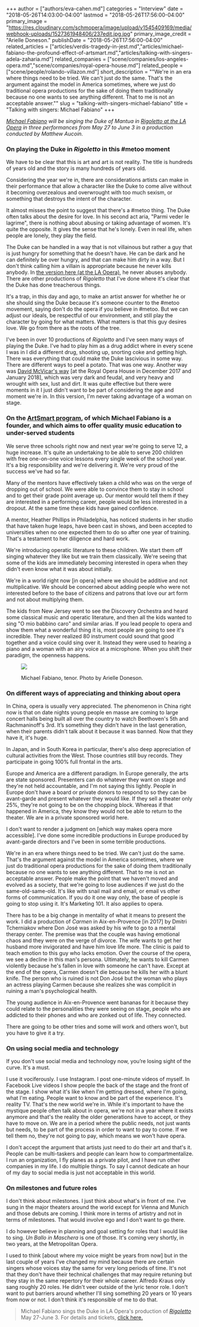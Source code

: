 +++
author = ["authors/eva-cahen.md"]
categories = "Interview"
date = "2018-05-26T14:03:00-04:00"
lastmod = "2018-05-26T17:56:00-04:00"
primary_image = "https://res.cloudinary.com/schmopera/image/upload/v1545409169/media/webhook-uploads/1527361948406/237edit.jpg.jpg"
primary_image_credit = "Arielle Doneson."
publishDate = "2018-05-26T17:56:00-04:00"
related_articles = ["articles/verdis-tragedy-in-jest.md","articles/michael-fabiano-the-profound-effect-of-artsmart.md","articles/talking-with-singers-adela-zaharia.md"]
related_companies = ["scene/companies/los-angeles-opera.md","scene/companies/royal-opera-house.md"]
related_people = ["scene/people/rolando-villazon.md"]
short_description = "&quot;We&#039;re in an era where things need to be tried. We can&#039;t just do the same. That&#039;s the argument against the model in America sometimes, where we just do traditional opera productions for the sake of doing them traditionally because no one wants to see anything different. That to me is not an acceptable answer.&quot;"
slug = "talking-with-singers-michael-fabiano"
title = "Talking with singers: Michael Fabiano"
+++

*[Michael Fabiano](/scene/people/michael-fabiano/) will be singing the Duke of Mantua in [Rigoletto at the LA Opera](/verdis-tragedy-in-jest/) in three performances from May 27 to June 3 in a production conducted by Matthew Aucoin.*

### On playing the Duke in *Rigoletto* in this #metoo moment 

We have to be clear that this is art and art is not reality. The title is hundreds of years old and the story is many hundreds of years old. 

Considering the year we're in, there are considerations artists can make in their performance that allow a character like the Duke to come alive without it becoming overzealous and overwrought with too much sexism, or something that destroys the intent of the character. 

It almost misses the point to suggest that there's a #metoo thing. The Duke often talks about the desire for love.  In his second act aria, "Parmi veder le lagrime",  there is nothing about abusing or taking advantage of women. It's quite the opposite. It gives the sense that he's lonely. Even in real life, when people are lonely, they play the field.

The Duke can be handled in a way that is not villainous but rather a guy that is just hungry for something that he doesn't have. He can be dark and he can definitely be over hungry, and that can make him dirty in a way. But I don't think calling him a villain is appropriate because he never kills anybody. In [the version here (at the LA Opera)](/verdis-tragedy-in-jest/), he never abuses anybody. There are other productions of *Rigoletto* that I've done where it's clear that the Duke has done treacherous things. 

It's a trap, in this day and ago, to make an artist answer for whether he or she should sing the Duke because it's someone counter to the #metoo movement, saying don't do the opera if you believe in #metoo. But we can adjust our ideals, be respectful of our environment, and still play the character by going for what matters. What matters is that this guy desires love. We go from there as the roots of the tree.

I've been in over 10 productions of *Rigoletto* and I've seen many ways of playing the Duke. I've had to play him as a drug addict where in every scene I was in I did a different drug, shooting up, snorting coke and getting high. There was everything that could make the Duke lascivious in some way. There are different ways to peel a potato. That was one way. Another way was [David McVicar's way](/the-price-of-vengeance-rigoletto-at-roh/) [at the Royal Opera House in December 2017 and January 2018], which was very dark and feudal, and very heavy and wrought with sex, lust and dirt. It was quite effective but there were moments in it I just didn't want to be part of considering the age and moment we're in. In this version, I'm never taking advantage of a woman on stage.

### On the [ArtSmart program](/michael-fabiano-the-profound-effect-of-artsmart/), of which Michael Fabiano is a founder, and which aims to offer quality music education to under-served students

We serve three schools right now and next year we're going to serve 12, a huge increase. It's quite an undertaking to be able to serve 200 children with free one-on-one voice lessons every single week of the school year. It's a big responsibility and we're delivering it. We're very proud of the success we've had so far.

Many of the mentors have effectively taken a child who was on the verge of dropping out of school. We were able to convince them to stay in school and to get their grade point average up. Our mentor would tell them if they are interested in a performing career, people would be less interested in a dropout. At the same time these kids have gained confidence. 

A mentor, Heather Phillips in Philadelphia, has noticed students in her studio that have taken huge leaps, have been cast in shows, and been accepted to universities when no one expected them to do so after one year of training. That's a testament to her diligence and hard work.

We're introducing operatic literature to these children. We start them off singing whatever they like but we train them classically. We're seeing that some of the kids are immediately becoming interested in opera when they didn't even know what it was about initially. 

We're in a world right now [in opera] where we should be additive and not multiplicative. We should be concerned about adding people who were not interested before to the base of citizens and patrons that love our art form and not about multiplying them. 

The kids from New Jersey went to see the Discovery Orchestra and heard some classical music and operatic literature, and then all the kids wanted to sing "O mio babbino caro" and similar arias. If you lead people to opera and show them what a wonderful thing it is, most people are going to see it's incredible. They never realized 80 instrument could sound that good together and a voice could sing over it. Instead they were used to hearing a piano and a woman with an airy voice at a microphone. When you shift their paradigm, the openness happens.

<figure data-type="image">

![](https://res.cloudinary.com/schmopera/image/upload/v1545409169/media/webhook-uploads/1527362010899/222edit.jpg.jpg)
<figcaption>Michael Fabiano, tenor. Photo by Arielle Doneson.</figcaption>
</figure>

### On different ways of appreciating and thinking about opera

In China, opera is usually very appreciated. The phenomenon in China right now is that on date nights young people en masse are coming to large concert halls being built all over the country to watch Beethoven's 5th and Rachmaninoff's 3rd. It’s something they didn't have in the last generation, when their parents didn't talk about it because it was banned. Now that they have it, it's huge.

In Japan, and in South Korea in particular, there's also deep appreciation of cultural activities from the West. Those countries still buy records. They participate in going 100% full frontal in the arts.

Europe and America are a different paradigm. In Europe generally, the arts are state sponsored. Presenters can do whatever they want on stage and they're not held accountable, and I'm not saying this lightly. People in Europe don't have a board or private donors to respond to so they can be avant-garde and present whatever they would like. If they sell a theater only 25%, they're not going to be on the chopping block. Whereas if that happened in America, they know they would not be able to return to the theater. We are in a private sponsored world here. 

I don't want to render a judgment on [which way makes opera more accessible].  I've done some incredible productions in Europe produced by avant-garde directors and I've been in some terrible productions.

We're in an era where things need to be tried. We can't just do the same. That's the argument against the model in America sometimes, where we just do traditional opera productions for the sake of doing them traditionally because no one wants to see anything different. That to me is not an acceptable answer. People make the point that we haven't moved and evolved as a society, that we're going to lose audiences if we just do the same-old-same-old.  It's like with snail mail and email, or email vs other forms of communication. If you do it one way only, the base of people is going to stop using it. It's Marketing 101. It also applies to opera. 

There has to be a big change in mentality of what it means to present the work. I did a production of *Carmen* in Aix-en-Provence [in 2017] by Dmitri Tcherniakov where Don José was asked by his wife to go to a mental therapy center. The premise was that the couple was having emotional chaos and they were on the verge of divorce. The wife wants to get her husband more invigorated and have him love life more. The clinic is paid to teach emotion to this guy who lacks emotion. Over the course of the opera, we see a decline in this man's persona. Ultimately, he wants to kill Carmen violently because he's fallen in love with someone he can't have. Except at the end of the opera, Carmen doesn't die because he kills her with a blunt knife. The person who is ruined is not Don José but the woman who plays an actress playing Carmen because she realizes she was complicit in ruining a man's psychological health.

The young audience in Aix-en-Provence went bananas for it because they could relate to the personalities they were seeing on stage, people who are addicted to their phones and who are zonked out of life. They connected.

There are going to be other tries and some will work and others won't, but you have to give it a try. 

### On using social media and technology

If you don't use social media and technology now, you’re losing sight of the curve. It's a must.

I use it vociferously. I use Instagram. I post one-minute videos of myself. In Facebook Live videos I show people the back of the stage and the front of the stage. I show what it's like when I'm getting dressed, where I'm going, what I'm eating. People want to know and be part of the experience. It's reality TV. That's the new world we're in. While it's important to have the mystique people often talk about in opera, we're not in a year where it exists anymore and that's the reality the older generations have to accept, or they have to move on. We are in a period where the public needs, not just wants but needs, to be part of the process in order to want to pay to come. If we tell them no, they're not going to pay, which means we won't have opera. 

I don't accept the argument that artists just need to do their art and that's it. People can be multi-taskers and people can learn how to compartmentalize. I run an organization, I fly planes as a private pilot, and I have run other companies in my life. I do multiple things. To say I cannot dedicate an hour of my day to social media is just not acceptable in this world.

### On milestones and future roles

I don't think about milestones. I just think about what's in front of me. I've sung in the major theaters around the world except for Vienna and Munich and those debuts are coming. I think more in terms of artistry and not in terms of milestones. That would involve ego and I don't want to go there. 

I do however believe in planning and goal setting for roles that I would like to sing. *Un Ballo in Maschera* is one of those. It's coming very shortly, in two years, at the Metropolitan Opera. 

I used to think [about where my voice might be years from now] but in the last couple of years I've changed my mind because there are certain singers whose voices stay the same for very long periods of time. It's not that they don't have their technical challenges that may require retuning but they stay in the same repertory for their whole career. Alfredo Kraus only sang roughly 20 roles. He didn't veer outside of the lyric tenor role. I don't want to put barriers around whether I'll sing something 20 years or 10 years from now or not. I don't think it's responsible of me to do that.

>Michael Fabiano sings the Duke in LA Opera's production of [*Rigoletto*](https://www.laopera.org/season/1718-Season/rigoletto/) May 27-June 3. For details and tickets, [click here.](https://www.laopera.org/season/1718-Season/rigoletto/)
